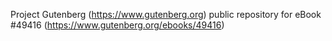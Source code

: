 Project Gutenberg (https://www.gutenberg.org) public repository for eBook #49416 (https://www.gutenberg.org/ebooks/49416)
